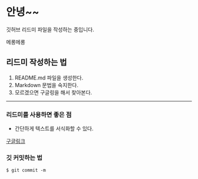 # 안녕~~
깃허브 리드미 파일을 작성하는 중입니다.

메롱메롱

## 리드미 작성하는 법
1. README.md 파일을 생성한다.
2. Markdown 문법을 숙지한다.
3. 모르겠으면 구글링을 해서 찾아본다.

---

### 리드미를 사용하면 좋은 점
- 간단하게 텍스트를 서식화할 수 있다.

[구글링크](https://www.google.com)

### 깃 커밋하는 법

``` shell
$ git commit -m
```